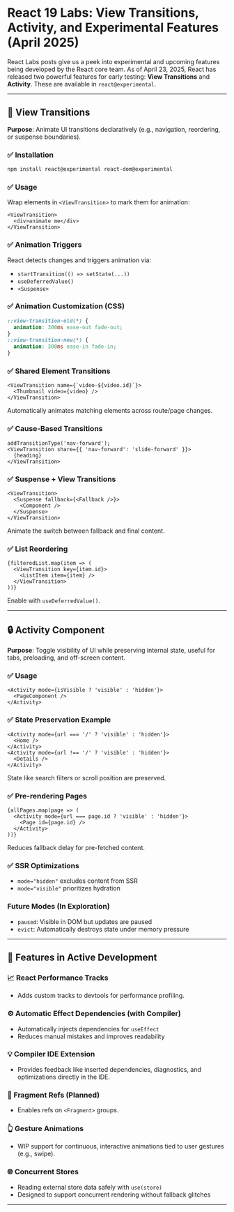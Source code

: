 # React 19 Labs: View Transitions, Activity, and Experimental Features (April 2025)

React Labs posts give us a peek into experimental and upcoming features being developed by the React core team. As of April 23, 2025, React has released two powerful features for early testing: **View Transitions** and **Activity**. These are available in `react@experimental`.

---

## 🔄 View Transitions

**Purpose**: Animate UI transitions declaratively (e.g., navigation, reordering, or suspense boundaries).

### ✅ Installation

```bash
npm install react@experimental react-dom@experimental
```

### ✅ Usage

Wrap elements in `<ViewTransition>` to mark them for animation:

```tsx
<ViewTransition>
  <div>animate me</div>
</ViewTransition>
```

### ✅ Animation Triggers

React detects changes and triggers animation via:

* `startTransition(() => setState(...))`
* `useDeferredValue()`
* `<Suspense>`

### ✅ Animation Customization (CSS)

```css
::view-transition-old(*) {
  animation: 300ms ease-out fade-out;
}
::view-transition-new(*) {
  animation: 300ms ease-in fade-in;
}
```

### ✅ Shared Element Transitions

```tsx
<ViewTransition name={`video-${video.id}`}>
  <Thumbnail video={video} />
</ViewTransition>
```

Automatically animates matching elements across route/page changes.

### ✅ Cause-Based Transitions

```tsx
addTransitionType('nav-forward');
<ViewTransition share={{ 'nav-forward': 'slide-forward' }}>
  {heading}
</ViewTransition>
```

### ✅ Suspense + View Transitions

```tsx
<ViewTransition>
  <Suspense fallback={<Fallback />}>
    <Component />
  </Suspense>
</ViewTransition>
```

Animate the switch between fallback and final content.

### ✅ List Reordering

```tsx
{filteredList.map(item => (
  <ViewTransition key={item.id}>
    <ListItem item={item} />
  </ViewTransition>
))}
```

Enable with `useDeferredValue()`.

---

## 🔒 Activity Component

**Purpose**: Toggle visibility of UI while preserving internal state, useful for tabs, preloading, and off-screen content.

### ✅ Usage

```tsx
<Activity mode={isVisible ? 'visible' : 'hidden'}>
  <PageComponent />
</Activity>
```

### ✅ State Preservation Example

```tsx
<Activity mode={url === '/' ? 'visible' : 'hidden'}>
  <Home />
</Activity>
<Activity mode={url !== '/' ? 'visible' : 'hidden'}>
  <Details />
</Activity>
```

State like search filters or scroll position are preserved.

### ✅ Pre-rendering Pages

```tsx
{allPages.map(page => (
  <Activity mode={url === page.id ? 'visible' : 'hidden'}>
    <Page id={page.id} />
  </Activity>
))}
```

Reduces fallback delay for pre-fetched content.

### ✅ SSR Optimizations

* `mode="hidden"` excludes content from SSR
* `mode="visible"` prioritizes hydration

### Future Modes (In Exploration)

* `paused`: Visible in DOM but updates are paused
* `evict`: Automatically destroys state under memory pressure

---

## 🧪 Features in Active Development

### 📈 React Performance Tracks

* Adds custom tracks to devtools for performance profiling.

### ⚙️ Automatic Effect Dependencies (with Compiler)

* Automatically injects dependencies for `useEffect`
* Reduces manual mistakes and improves readability

### 💡 Compiler IDE Extension

* Provides feedback like inserted dependencies, diagnostics, and optimizations directly in the IDE.

### 🧩 Fragment Refs (Planned)

* Enables refs on `<Fragment>` groups.

### 👆 Gesture Animations

* WIP support for continuous, interactive animations tied to user gestures (e.g., swipe).

### 🌐 Concurrent Stores

* Reading external store data safely with `use(store)`
* Designed to support concurrent rendering without fallback glitches

---


